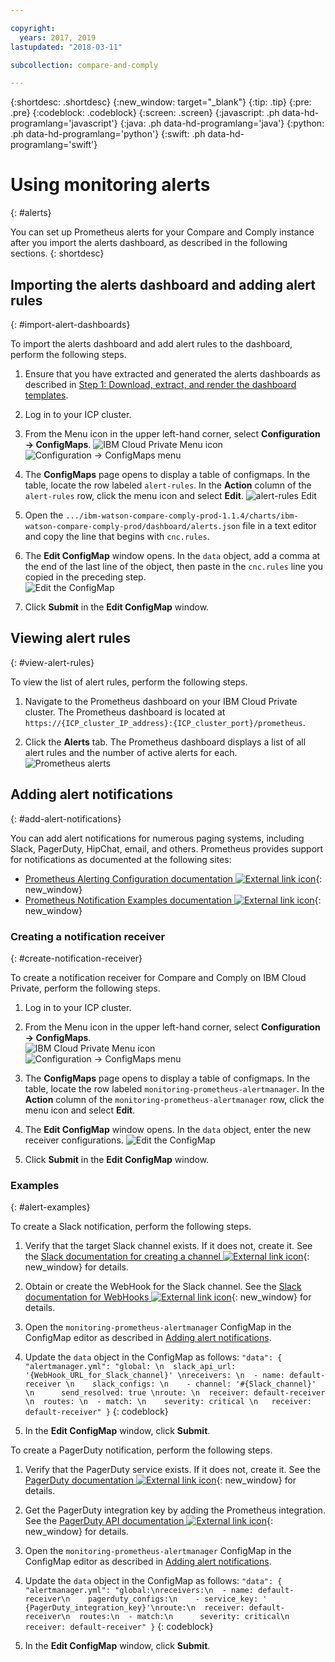 ```yaml
---

copyright:
  years: 2017, 2019
lastupdated: "2018-03-11"

subcollection: compare-and-comply

---
```


{:shortdesc: .shortdesc}
{:new_window: target="_blank"}
{:tip: .tip}
{:pre: .pre}
{:codeblock: .codeblock}
{:screen: .screen}
{:javascript: .ph data-hd-programlang='javascript'}
{:java: .ph data-hd-programlang='java'}
{:python: .ph data-hd-programlang='python'}
{:swift: .ph data-hd-programlang='swift'}

# Using monitoring alerts
{: #alerts}

You can set up Prometheus alerts for your Compare and Comply instance after you import the alerts dashboard, as described in the following sections.
{: shortdesc}

## Importing the alerts dashboard and adding alert rules
{: #import-alert-dashboards}

To import the alerts dashboard and add alert rules to the dashboard, perform the following steps.

  1. Ensure that you have extracted and generated the alerts dashboards as described in [Step 1: Download, extract, and render the dashboard templates](/docs/services/compare-and-comply?topic=compare-and-comply-monitor).

  1. Log in to your ICP cluster.

  1. From the Menu icon in the upper left-hand corner, select **Configuration -> ConfigMaps**.
      ![IBM Cloud Private Menu icon](images/icp-menu.png) <br />
      ![Configuration -> ConfigMaps menu](images/configmaps.png)

  1. The **ConfigMaps** page opens to display a table of configmaps. In the table, locate the row labeled `alert-rules`. In the **Action** column of the `alert-rules` row, click the menu icon and select **Edit**.
     ![alert-rules Edit](images/configmaps-page.png)

  1. Open the `.../ibm-watson-compare-comply-prod-1.1.4/charts/ibm-watson-compare-comply-prod/dashboard/alerts.json` file in a text editor and copy the line that begins with `cnc.rules`.

  1. The **Edit ConfigMap** window opens. In the `data` object, add a comma at the end of the last line of the object, then paste in the `cnc.rules` line you copied in the preceding step. <br />
     ![Edit the ConfigMap](images/edit-configmap.png)

  1. Click **Submit** in the **Edit ConfigMap** window.

## Viewing alert rules
{: #view-alert-rules}

To view the list of alert rules, perform the following steps.

  1. Navigate to the Prometheus dashboard on your IBM Cloud Private cluster. The Prometheus dashboard is located at `https://{ICP_cluster_IP_address}:{ICP_cluster_port}/prometheus`.

  1. Click the **Alerts** tab. The Prometheus dashboard displays a list of all alert rules and the number of active alerts for each. <br />
    ![Prometheus alerts](images/prometheus-dboard.png)

## Adding alert notifications
{: #add-alert-notifications}

You can add alert notifications for numerous paging systems, including Slack, PagerDuty, HipChat, email, and others. Prometheus provides support for notifications as documented at the following sites:

 - [Prometheus Alerting Configuration documentation ![External link icon](../../icons/launch-glyph.svg "External link icon")](https://prometheus.io/docs/alerting/configuration/){: new_window}
 - [Prometheus Notification Examples documentation ![External link icon](../../icons/launch-glyph.svg "External link icon")](https://prometheus.io/docs/alerting/notification_examples/){: new_window}

### Creating a notification receiver
{: #create-notification-receiver}

To create a notification receiver for Compare and Comply on IBM Cloud Private, perform the following steps.

  1. Log in to your ICP cluster.

  1. From the Menu icon in the upper left-hand corner, select **Configuration -> ConfigMaps**. <br />
      ![IBM Cloud Private Menu icon](images/icp-menu.png) <br />
      ![Configuration -> ConfigMaps menu](images/configmaps.png)

  1. The **ConfigMaps** page opens to display a table of configmaps. In the table, locate the row labeled `monitoring-prometheus-alertmanager`. In the **Action** column of the `monitoring-prometheus-alertmanager` row, click the menu icon and select **Edit**.

  1. The **Edit ConfigMap** window opens. In the `data` object, enter the new receiver configurations.
     ![Edit the ConfigMap](images/prom-alert-edit.png)

  1. Click **Submit** in the **Edit ConfigMap** window.

### Examples
{: #alert-examples}

To create a Slack notification, perform the following steps.

  1. Verify that the target Slack channel exists. If it does not, create it. See the [Slack documentation for creating a channel ![External link icon](../../icons/launch-glyph.svg "External link icon")](https://get.slack.help/hc/en-us/articles/201402297-Create-a-channel){: new_window} for details.

  1. Obtain or create the WebHook for the Slack channel. See the [Slack documentation for WebHooks ![External link icon](../../icons/launch-glyph.svg "External link icon")](https://get.slack.help/hc/en-us/articles/115005265063-Incoming-WebHooks-for-Slack){: new_window} for details.

  1. Open the `monitoring-prometheus-alertmanager` ConfigMap in the ConfigMap editor as described in [Adding alert notifications](#create-notification-receiver).

  1. Update the `data` object in the ConfigMap as follows:
    ```
    "data": {
      "alertmanager.yml": "global: \n  slack_api_url: '{WebHook_URL_for_Slack_channel}' \nreceivers: \n  - name: default-receiver \n    slack_configs: \n    - channel: '#{Slack_channel}' \n      send_resolved: true \nroute: \n  receiver: default-receiver \n  routes: \n  - match: \n    severity: critical \n   receiver: default-receiver"
    }
    ```
    {: codeblock}

  1. In the **Edit ConfigMap** window, click **Submit**.

To create a PagerDuty notification, perform the following steps.

  1. Verify that the PagerDuty service exists. If it does not, create it. See the [PagerDuty documentation ![External link icon](../../icons/launch-glyph.svg "External link icon")](https://v2.developer.pagerduty.com/docs){: new_window} for details.

  1. Get the PagerDuty integration key by adding the Prometheus integration. See the [PagerDuty API documentation ![External link icon](../../icons/launch-glyph.svg "External link icon")](https://v2.developer.pagerduty.com/docs/events-api){: new_window} for details.

  1. Open the `monitoring-prometheus-alertmanager` ConfigMap in the ConfigMap editor as described in [Adding alert notifications](#create-notification-receiver).

  1. Update the `data` object in the ConfigMap as follows:
    ```
    "data": {
      "alertmanager.yml": "global:\nreceivers:\n  - name: default-receiver\n    pagerduty_configs:\n    - service_key: ' {PagerDuty_integration_key}'\nroute:\n  receiver: default-receiver\n  routes:\n  - match:\n      severity: critical\n    receiver: default-receiver"
    }
    ```
    {: codeblock}

  1. In the **Edit ConfigMap** window, click **Submit**.
